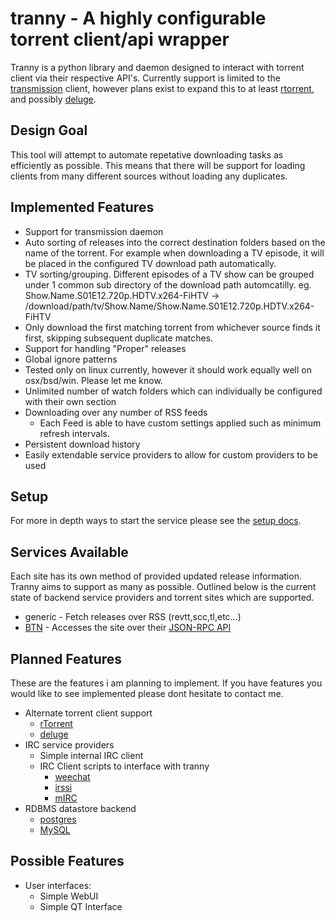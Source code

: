 # tranny - A highly configurable torrent client/api wrapper

Tranny is a python library and daemon designed to interact with torrent client via their respective
API's. Currently support is limited to the [transmission](http://www.transmissionbt.com/) client, however
plans exist to expand this to at least [rtorrent](http://libtorrent.rakshasa.no/), and possibly
[deluge](http://deluge-torrent.org/).

## Design Goal

This tool will attempt to automate repetative downloading tasks as efficiently as possible. This
means that there will be support for loading clients from many different sources without loading
any duplicates.

## Implemented Features

- Support for transmission daemon
- Auto sorting of releases into the correct destination folders based on the name of the torrent. For example
when downloading a TV episode, it will be placed in the configured TV download path automatically.
- TV sorting/grouping. Different episodes of a TV show can be grouped under 1 common sub directory of the
download path automcatilly. eg. Show.Name.S01E12.720p.HDTV.x264-FiHTV -> /download/path/tv/Show.Name/Show.Name.S01E12.720p.HDTV.x264-FiHTV
- Only download the first matching torrent from whichever source finds it first, skipping subsequent duplicate
matches.
- Support for handling "Proper" releases
- Global ignore patterns
- Tested only on linux currently, however it should work equally well on osx/bsd/win. Please let me know.
- Unlimited number of watch folders which can individually be configured with their own section
- Downloading over any number of RSS feeds
    - Each Feed is able to have custom settings applied such as minimum refresh intervals.
- Persistent download history
- Easily extendable service providers to allow for custom providers to be used

## Setup

For more in depth ways to start the service please see the [setup docs](docs/setup.md).

## Services Available

Each site has its own method of provided updated release information. Tranny aims to
support as many as possible. Outlined below is the current state of backend service
providers and torrent sites which are supported.

- generic - Fetch releases over RSS (revtt,scc,tl,etc...)
- [BTN](https://broadcasthe.net) - Accesses the site over their [JSON-RPC API](http://btnapps.net/docs.php)

## Planned Features

These are the features i am planning to implement. If you have features you would like to see implemented
please dont hesitate to contact me.

- Alternate torrent client support
    - [rTorrent](http://libtorrent.rakshasa.no/)
    - [deluge](http://deluge-torrent.org/)
- IRC service providers
    - Simple internal IRC client
    - IRC Client scripts to interface with tranny
        - [weechat](http://www.weechat.org/)
        - [irssi](http://www.irssi.org/)
        - [mIRC](http://www.mirc.com/)
- RDBMS datastore backend
    - [postgres](http://www.postgresql.org/)
    - [MySQL](http://www.mysql.com/)

## Possible Features

- User interfaces:
    - Simple WebUI
    - Simple QT Interface
